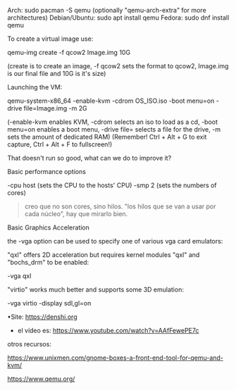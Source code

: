 Arch: sudo pacman -S qemu (optionally "qemu-arch-extra" for more architectures)
Debian/Ubuntu: sudo apt install qemu
Fedora: sudo dnf install qemu

To create a virtual image use:

qemu-img create -f qcow2 Image.img 10G

(create is to create an image, -f qcow2 sets the format to qcow2, Image.img is our final file and 10G is it's size)

Launching the VM:

qemu-system-x86_64 -enable-kvm -cdrom OS_ISO.iso -boot menu=on -drive file=Image.img -m 2G

(-enable-kvm enables KVM, -cdrom selects an iso to load as a cd, -boot menu=on enables a boot menu, -drive file= selects a file for the drive, -m sets the amount of dedicated RAM)
(Remember! Ctrl + Alt + G to exit capture, Ctrl + Alt + F to fullscreen!)

That doesn't run so good, what can we do to improve it?

Basic performance options

 -cpu host (sets the CPU to the hosts' CPU)
 -smp 2 (sets the numbers of cores)
 >creo que no son cores, sino hilos. "los hilos que se van a usar por cada núcleo", hay que mirarlo bien.

Basic Graphics Acceleration

the -vga option can be used to specify one of various vga card emulators:

"qxl" offers 2D acceleration but requires kernel modules "qxl" and "bochs_drm" to be enabled:

-vga qxl

"virtio" works much better and supports some 3D emulation:

-vga virtio -display sdl,gl=on

•Site: https://denshi.org

- el vídeo es: https://www.youtube.com/watch?v=AAfFewePE7c

otros recursos:

https://www.unixmen.com/gnome-boxes-a-front-end-tool-for-qemu-and-kvm/

https://www.qemu.org/
